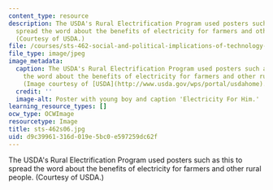 ```yaml
---
content_type: resource
description: The USDA's Rural Electrification Program used posters such as this to
  spread the word about the benefits of electricity for farmers and other rural people.
  (Courtesy of USDA.)
file: /courses/sts-462-social-and-political-implications-of-technology-spring-2006/d9c39961316d019e5bc0e597259dc62f_sts-462s06.jpg
file_type: image/jpeg
image_metadata:
  caption: The USDA's Rural Electrification Program used posters such as this to spread
    the word about the benefits of electricity for farmers and other rural people.
    (Image courtesy of [USDA](http://www.usda.gov/wps/portal/usdahome).)
  credit: ''
  image-alt: Poster with young boy and caption 'Electricity For Him.'
learning_resource_types: []
ocw_type: OCWImage
resourcetype: Image
title: sts-462s06.jpg
uid: d9c39961-316d-019e-5bc0-e597259dc62f
---
```

The USDA's Rural Electrification Program used posters such as this to spread the word about the benefits of electricity for farmers and other rural people. (Courtesy of USDA.)

